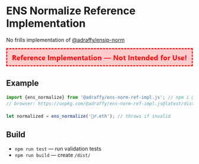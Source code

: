 # ENS Normalize Reference Implementation
No frills implementation of [@adraffy/ensip-norm](https://github.com/adraffy/ensip-norm)

![Warning](./warning.png)

## Example

```Javascript
import {ens_normalize} from '@adraffy/ens-norm-ref-impl.js'; // npm i @adraffy/ens-norm-ref-impl.js
// browser: https://unpkg.com/@adraffy/ens-norm-ref-impl.js@latest/dist/index.min.js

let normalized = ens_normalize('🚴‍♂️.eth'); // throws if invalid
```

## Build

* `npm run test` &mdash; run validation tests
* `npm run build` &mdash; create `/dist/`